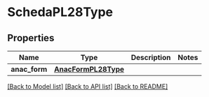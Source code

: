 # SchedaPL28Type

## Properties
Name | Type | Description | Notes
------------ | ------------- | ------------- | -------------
**anac_form** | [**AnacFormPL28Type**](AnacFormPL28Type.md) |  | 

[[Back to Model list]](../README.md#documentation-for-models) [[Back to API list]](../README.md#documentation-for-api-endpoints) [[Back to README]](../README.md)

